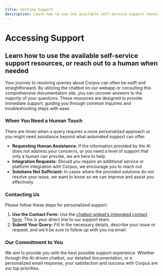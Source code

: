 ```yaml
---
title: Getting Support
description: Learn how to use the available self-service support resources, or reach out to a human when needed
---
```


# Accessing Support
## Learn how to use the available self-service support resources, or reach out to a human when needed

Your journey to resolving queries about Corpus can often be swift and straightforward. By utilizing the chatbot on our webapp or consulting this comprehensive documentation site, you can uncover answers to the majority of your questions. These resources are designed to provide immediate support, guiding you through common inquiries and troubleshooting steps with ease.

### When You Need a Human Touch

There are times when a query requires a more personalized approach or you might need assistance beyond what automated support can offer:

- **Requesting Human Assistance:** If the information provided by the AI does not address your concerns, or you need a level of support that only a human can provide, we are here to help.
- **Integration Requests:** Should you require an additional service or platform integration with Corpus, we encourage you to reach out.
- **Solutions Not Sufficient:** In cases where the provided solutions do not resolve your issue, we want to know so we can improve and assist you effectively.

### Contacting Us

Please follow these steps for personalized support:

1. **Use the Contact Form:** Use the <a href="&#109;ailt&#111;&#58;&#104;&#101;&#37;6C&#108;&#37;&#54;F%40c%6Fr%&#55;0%75%73&#37;2E%6&#51;&#37;6&#56;&#97;t" onclick="Corpus('show', 'contact'); return false">chatbot widget’s integrated contact form</a>. This is your direct line to our support team.
2. **Submit Your Query:** Fill in the necessary details, describe your issue or request, and we'll be sure to follow up with you via email.


 ### Our Commitment to You

We aim to provide you with the best possible support experience. Whether through the AI-driven chatbot, our detailed documentation, or a personalized email response, your satisfaction and success with Corpus are our top priorities.
